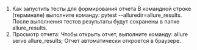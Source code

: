 
1. Как запустить тесты для формирования отчета
В командной строке (терминале) выполните команду:
pytest --alluredir=allure_results.
После выполнения тестов результаты будут сохранены в папке allure_results.
2. Просмотр отчета:
Чтобы открыть отчет, выполните команду:
allure serve allure_results;
Отчет автоматически откроется в браузере.


